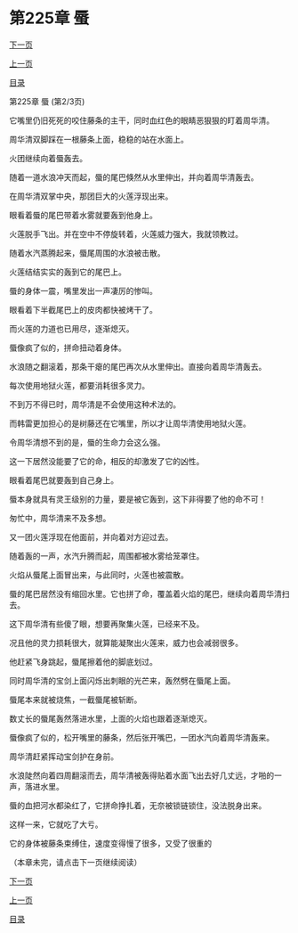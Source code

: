<h1>第225章   蜃</h1>
            <div><p><a href="./0674_%E7%AC%AC225%E7%AB%A0_%E8%9C%83.md">下一页</a></p><p><a href="./0672_%E7%AC%AC225%E7%AB%A0_%E8%9C%83.md">上一页</a></p><p><a href="../">目录</a></p></div>
            <div><p>第225章   蜃 (第2/3页)</p><p>它嘴里仍旧死死的咬住藤条的主干，同时血红色的眼睛恶狠狠的盯着周华清。</p><p>周华清双脚踩在一根藤条上面，稳稳的站在水面上。</p><p>火团继续向着蜃轰去。</p><p>随着一道水浪冲天而起，蜃的尾巴倏然从水里伸出，并向着周华清轰去。</p><p>在周华清双掌中央，那团巨大的火莲浮现出来。</p><p>眼看着蜃的尾巴带着水雾就要轰到他身上。</p><p>火莲脱手飞出。并在空中不停旋转着，火莲威力强大，我就领教过。</p><p>随着水汽蒸腾起来，蜃尾周围的水浪被击散。</p><p>火莲结结实实的轰到它的尾巴上。</p><p>蜃的身体一震，嘴里发出一声凄厉的惨叫。</p><p>眼看着下半截尾巴上的皮肉都快被烤干了。</p><p>而火莲的力道也已用尽，逐渐熄灭。</p><p>蜃像疯了似的，拼命扭动着身体。</p><p>水浪随之翻滚着，那条干瘪的尾巴再次从水里伸出。直接向着周华清轰去。</p><p>每次使用地狱火莲，都要消耗很多灵力。</p><p>不到万不得已时，周华清是不会使用这种术法的。</p><p>而韩雷更加担心的是树藤还在它嘴里，所以才让周华清使用地狱火莲。</p><p>令周华清想不到的是，蜃的生命力会这么强。</p><p>这一下居然没能要了它的命，相反的却激发了它的凶性。</p><p>眼看着尾巴就要轰到自己身上。</p><p>蜃本身就具有灵王级别的力量，要是被它轰到，这下非得要了他的命不可！</p><p>匆忙中，周华清来不及多想。</p><p>又一团火莲浮现在他面前，并向着对方迎过去。</p><p>随着轰的一声，水汽升腾而起，周围都被水雾给笼罩住。</p><p>火焰从蜃尾上面冒出来，与此同时，火莲也被震散。</p><p>蜃的尾巴居然没有缩回水里。它也拼了命，覆盖着火焰的尾巴，继续向着周华清扫去。</p><p>这下周华清有些傻了眼，想要再聚集火莲，已经来不及。</p><p>况且他的灵力损耗很大，就算能凝聚出火莲来，威力也会减弱很多。</p><p>他赶紧飞身跳起，蜃尾擦着他的脚底划过。</p><p>同时周华清的宝剑上面闪烁出刺眼的光芒来，轰然劈在蜃尾上面。</p><p>蜃尾本来就被烧焦，一截蜃尾被斩断。</p><p>数丈长的蜃尾轰然落进水里，上面的火焰也跟着逐渐熄灭。</p><p>蜃像疯了似的，松开嘴里的藤条，然后张开嘴巴，一团水汽向着周华清轰来。</p><p>周华清赶紧挥动宝剑护在身前。</p><p>水浪陡然向着四周翻滚而去，周华清被轰得贴着水面飞出去好几丈远，才啪的一声，落进水里。</p><p>蜃的血把河水都染红了，它拼命挣扎着，无奈被锁链锁住，没法脱身出来。</p><p>这样一来，它就吃了大亏。</p><p>它的身体被藤条束缚住，速度变得慢了很多，又受了很重的</p><p>（本章未完，请点击下一页继续阅读）</p></div>
            <div><p><a href="./0674_%E7%AC%AC225%E7%AB%A0_%E8%9C%83.md">下一页</a></p><p><a href="./0672_%E7%AC%AC225%E7%AB%A0_%E8%9C%83.md">上一页</a></p><p><a href="../">目录</a></p></div>